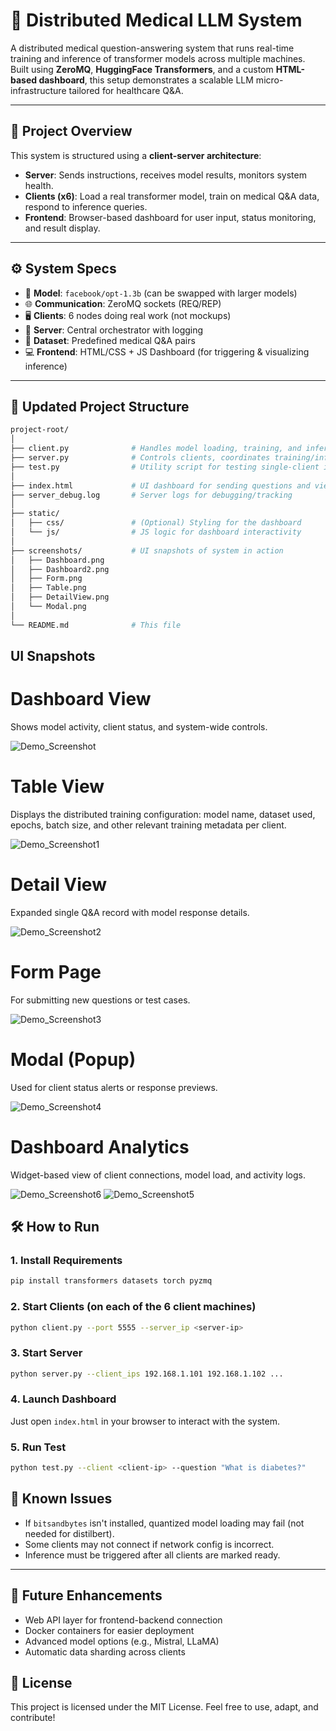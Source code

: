 # 🧠 Distributed Medical LLM System

A distributed medical question-answering system that runs real-time training and inference of transformer models across multiple machines. Built using **ZeroMQ**, **HuggingFace Transformers**, and a custom **HTML-based dashboard**, this setup demonstrates a scalable LLM micro-infrastructure tailored for healthcare Q&A.

---

## 🚀 Project Overview

This system is structured using a **client-server architecture**:

- **Server**: Sends instructions, receives model results, monitors system health.
- **Clients (x6)**: Load a real transformer model, train on medical Q&A data, respond to inference queries.
- **Frontend**: Browser-based dashboard for user input, status monitoring, and result display.

---

## ⚙️ System Specs

- 🧠 **Model**: `facebook/opt-1.3b` (can be swapped with larger models)
- 🌐 **Communication**: ZeroMQ sockets (REQ/REP)
- 🖥️ **Clients**: 6 nodes doing real work (not mockups)
- 📡 **Server**: Central orchestrator with logging
- 🧾 **Dataset**: Predefined medical Q&A pairs
- 💻 **Frontend**: HTML/CSS + JS Dashboard (for triggering & visualizing inference)

---

## 📁 Updated Project Structure

```bash
project-root/
│
├── client.py              # Handles model loading, training, and inference
├── server.py              # Controls clients, coordinates training/inference
├── test.py                # Utility script for testing single-client inference
│
├── index.html             # UI dashboard for sending questions and viewing results
├── server_debug.log       # Server logs for debugging/tracking
│
├── static/
│   ├── css/               # (Optional) Styling for the dashboard
│   └── js/                # JS logic for dashboard interactivity
│
├── screenshots/           # UI snapshots of system in action
│   ├── Dashboard.png
│   ├── Dashboard2.png
│   ├── Form.png
│   ├── Table.png
│   ├── DetailView.png
│   └── Modal.png
│
└── README.md              # This file
```

## UI Snapshots

#  Dashboard View
Shows model activity, client status, and system-wide controls.  

![Demo_Screenshot](https://github.com/user-attachments/assets/9c3c6b11-9b26-4414-b05c-80cee1bc737d)

# Table View
Displays the distributed training configuration: model name, dataset used, epochs, batch size, and other relevant training metadata per client.  

![Demo_Screenshot1](https://github.com/user-attachments/assets/34e04d69-a0d7-404b-a65e-e257616a9159)

# Detail View
Expanded single Q&A record with model response details.  

![Demo_Screenshot2](https://github.com/user-attachments/assets/d7bcc271-8271-47f2-be5c-e22ccb1d4a7b)

# Form Page 
For submitting new questions or test cases.  

![Demo_Screenshot3](https://github.com/user-attachments/assets/77305fa0-b016-4ec4-92d1-54992c92318c)

# Modal (Popup) 
Used for client status alerts or response previews.  

![Demo_Screenshot4](https://github.com/user-attachments/assets/3bc1a998-8f59-4291-ab6b-da91fffe106f)

# Dashboard Analytics 
Widget-based view of client connections, model load, and activity logs.  

![Demo_Screenshot6](https://github.com/user-attachments/assets/83578baf-19f2-4b11-891f-0503ec33b759)
![Demo_Screenshot5](https://github.com/user-attachments/assets/1bee894f-a2b8-4667-ba27-393609fc7d00)

## 🛠️ How to Run

### 1. Install Requirements
```bash
pip install transformers datasets torch pyzmq
```

### 2. Start Clients (on each of the 6 client machines)
```bash
python client.py --port 5555 --server_ip <server-ip>
```

### 3. Start Server
```bash
python server.py --client_ips 192.168.1.101 192.168.1.102 ...
```

### 4. Launch Dashboard
Just open `index.html` in your browser to interact with the system.

### 5. Run Test
```bash
python test.py --client <client-ip> --question "What is diabetes?"
```

## 🐛 Known Issues

- If `bitsandbytes` isn't installed, quantized model loading may fail (not needed for distilbert).
- Some clients may not connect if network config is incorrect.
- Inference must be triggered after all clients are marked ready.

---

## 📌 Future Enhancements

- Web API layer for frontend-backend connection
- Docker containers for easier deployment
- Advanced model options (e.g., Mistral, LLaMA)
- Automatic data sharding across clients

## 📄 License

This project is licensed under the MIT License. Feel free to use, adapt, and contribute!
